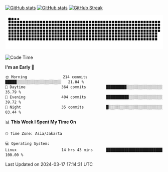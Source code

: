 [![GitHub stats](https://github-readme-stats.vercel.app/api?username=aurelioklv&card_width=500&show_icons=true&rank_icon=github&theme=solarized-dark#gh-dark-mode-only)](https://github.com/anuraghazra/github-readme-stats#gh-dark-mode-only)
[![GitHub stats](https://github-readme-stats.vercel.app/api?username=aurelioklv&card_width=500&show_icons=true&rank_icon=github&theme=buefy#gh-light-mode-only)](https://github.com/anuraghazra/github-readme-stats#gh-light-mode-only)
[![GitHub Streak](https://streak-stats.demolab.com/?user=aurelioklv&card_width=336&theme=solarized-dark)](https://git.io/streak-stats)

<picture>
  <source media="(prefers-color-scheme: dark)" srcset="https://raw.githubusercontent.com/aurelioklv/aurelioklv/snake-output/github-contribution-grid-snake-dark.svg">
  <source media="(prefers-color-scheme: light)" srcset="https://raw.githubusercontent.com/aurelioklv/aurelioklv/snake-output/github-contribution-grid-snake.svg">
  <img alt="github contribution grid snake animation" src="https://raw.githubusercontent.com/aurelioklv/aurelioklv/snake-output/github-contribution-grid-snake.svg">
</picture>

<!--START_SECTION:waka-->
![Code Time](http://img.shields.io/badge/Code%20Time-491%20hrs%205%20mins-blue)

**I'm an Early 🐤** 

```text
🌞 Morning                214 commits         █████░░░░░░░░░░░░░░░░░░░░   21.04 % 
🌆 Daytime                364 commits         █████████░░░░░░░░░░░░░░░░   35.79 % 
🌃 Evening                404 commits         ██████████░░░░░░░░░░░░░░░   39.72 % 
🌙 Night                  35 commits          █░░░░░░░░░░░░░░░░░░░░░░░░   03.44 % 
```


📊 **This Week I Spent My Time On** 

```text
🕑︎ Time Zone: Asia/Jakarta

💻 Operating System: 
Linux                    14 hrs 43 mins      █████████████████████████   100.00 % 
```


 Last Updated on 2024-03-17 17:14:31 UTC
<!--END_SECTION:waka-->
